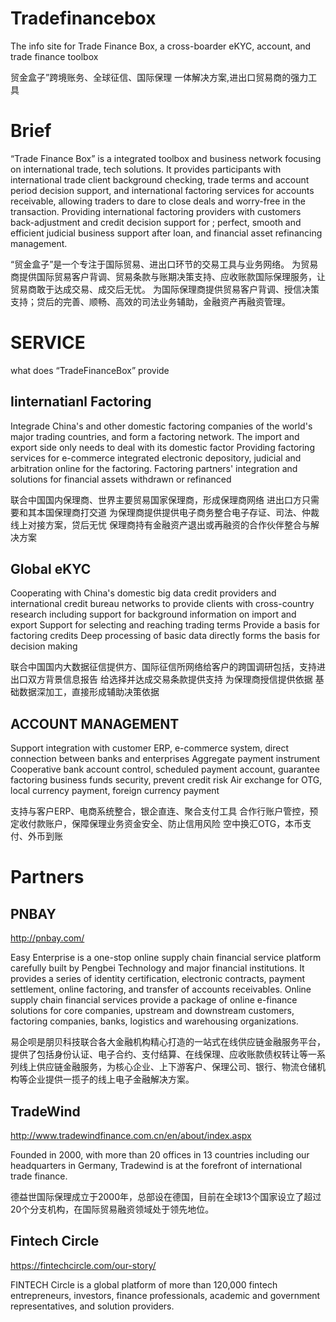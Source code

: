 # Tradefinancebox
The info site for Trade Finance Box, a cross-boarder eKYC, account, and trade finance toolbox

贸金盒子”跨境账务、全球征信、国际保理 一体解决方案,进出口贸易商的强力工具

# Brief
“Trade Finance Box” is a integrated toolbox and business network focusing on international trade, tech solutions. It provides participants with international trade client background checking, trade terms and account period decision support, and international factoring services for accounts receivable, allowing traders to dare to close deals and worry-free in the transaction. Providing international factoring providers with customers back-adjustment and credit decision support for ; perfect, smooth and efficient judicial business support after loan, and financial asset refinancing management.

“贸金盒子”是一个专注于国际贸易、进出口环节的交易工具与业务网络。
为贸易商提供国际贸易客户背调、贸易条款与账期决策支持、应收账款国际保理服务，让贸易商敢于达成交易、成交后无忧。
为国际保理商提供贸易客户背调、授信决策支持；贷后的完善、顺畅、高效的司法业务辅助，金融资产再融资管理。

# SERVICE
what does “TradeFinanceBox” provide
## Iinternatianl Factoring
Integrade China's and other domestic factoring companies of the world's major trading countries, and form a factoring network.
The import and export side only needs to deal with its domestic factor
Providing factoring services for e-commerce integrated electronic depository, judicial and arbitration online for the factoring.
Factoring partners' integration and solutions for financial assets withdrawn or refinanced

联合中国国内保理商、世界主要贸易国家保理商，形成保理商网络
进出口方只需要和其本国保理商打交道
为保理商提供提供电子商务整合电子存证、司法、仲裁线上对接方案，贷后无忧
保理商持有金融资产退出或再融资的合作伙伴整合与解决方案
## Global eKYC
Cooperating with China's domestic big data credit providers and international credit bureau networks to provide clients with cross-country research including support for background information on import and export
Support for selecting and reaching trading terms
Provide a basis for factoring credits
Deep processing of basic data directly forms the basis for decision making

联合中国国内大数据征信提供方、国际征信所网络给客户的跨国调研包括，支持进出口双方背景信息报告
给选择并达成交易条款提供支持
为保理商授信提供依据
基础数据深加工，直接形成辅助决策依据
## ACCOUNT MANAGEMENT
Support integration with customer ERP, e-commerce system, direct connection between banks and enterprises
Aggregate payment instrument
Cooperative bank account control, scheduled payment account, guarantee factoring business funds security, prevent credit risk
Air exchange for OTG, local currency payment, foreign currency payment

支持与客户ERP、电商系统整合，银企直连、聚合支付工具
合作行账户管控，预定收付款账户，保障保理业务资金安全、防止信用风险
空中换汇OTG，本币支付、外币到账

# Partners
## PNBAY
http://pnbay.com/

Easy Enterprise is a one-stop online supply chain financial service platform carefully built by Pengbei Technology and major financial institutions. It provides a series of identity certification, electronic contracts, payment settlement, online factoring, and transfer of accounts receivables. Online supply chain financial services provide a package of online e-finance solutions for core companies, upstream and downstream customers, factoring companies, banks, logistics and warehousing organizations.

易企呗是朋贝科技联合各大金融机构精心打造的一站式在线供应链金融服务平台，提供了包括身份认证、电子合约、支付结算、在线保理、应收账款债权转让等一系列线上供应链金融服务，为核心企业、上下游客户、保理公司、银行、物流仓储机构等企业提供一揽子的线上电子金融解决方案。

## TradeWind
http://www.tradewindfinance.com.cn/en/about/index.aspx

Founded in 2000, with more than 20 offices in 13 countries including our headquarters in Germany, Tradewind is at the forefront of international trade finance. 

德益世国际保理成立于2000年，总部设在德国，目前在全球13个国家设立了超过20个分支机构，在国际贸易融资领域处于领先地位。

## Fintech Circle
https://fintechcircle.com/our-story/

FINTECH Circle is a global platform of more than 120,000 fintech entrepreneurs, investors, finance professionals, academic and government representatives, and solution providers.
